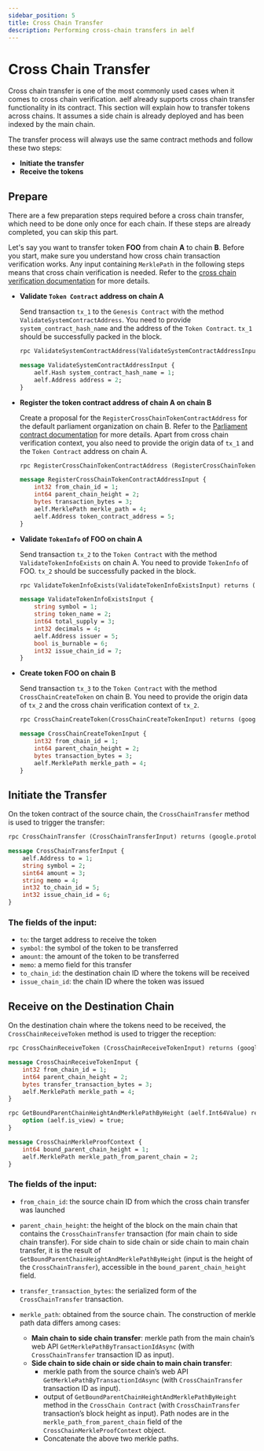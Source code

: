 ```yaml
---
sidebar_position: 5
title: Cross Chain Transfer
description: Performing cross-chain transfers in aelf
---
```



# Cross Chain Transfer

Cross chain transfer is one of the most commonly used cases when it comes to cross chain verification. aelf already supports cross chain transfer functionality in its contract. This section will explain how to transfer tokens across chains. It assumes a side chain is already deployed and has been indexed by the main chain.

The transfer process will always use the same contract methods and follow these two steps:

- **Initiate the transfer**
- **Receive the tokens**

## Prepare

There are a few preparation steps required before a cross chain transfer, which need to be done only once for each chain. If these steps are already completed, you can skip this part.

Let's say you want to transfer token **FOO** from chain **A** to chain **B**. Before you start, make sure you understand how cross chain transaction verification works. Any input containing `MerklePath` in the following steps means that cross chain verification is needed. Refer to the [cross chain verification documentation](/learn/cross-chain/cross-chain-verification/) for more details.

- **Validate `Token Contract` address on chain A**

  Send transaction `tx_1` to the `Genesis Contract` with the method `ValidateSystemContractAddress`. You need to provide `system_contract_hash_name` and the address of the `Token Contract`. `tx_1` should be successfully packed in the block.

  ```protobuf
  rpc ValidateSystemContractAddress(ValidateSystemContractAddressInput) returns (google.protobuf.Empty){}

  message ValidateSystemContractAddressInput {
      aelf.Hash system_contract_hash_name = 1;
      aelf.Address address = 2;
  }
  ```

- **Register the token contract address of chain A on chain B**

  Create a proposal for the `RegisterCrossChainTokenContractAddress` for the default parliament organization on chain B. Refer to the [Parliament contract documentation](/tools/smart-contract-api/parliament-contract/) for more details. Apart from cross chain verification context, you also need to provide the origin data of `tx_1` and the `Token Contract` address on chain A.

  ```protobuf
  rpc RegisterCrossChainTokenContractAddress (RegisterCrossChainTokenContractAddressInput) returns (google.protobuf.Empty) {}

  message RegisterCrossChainTokenContractAddressInput {
      int32 from_chain_id = 1;
      int64 parent_chain_height = 2;
      bytes transaction_bytes = 3;
      aelf.MerklePath merkle_path = 4;
      aelf.Address token_contract_address = 5;
  }
  ```

- **Validate `TokenInfo` of FOO on chain A**

  Send transaction `tx_2` to the `Token Contract` with the method `ValidateTokenInfoExists` on chain A. You need to provide `TokenInfo` of FOO. `tx_2` should be successfully packed in the block.

  ```protobuf
  rpc ValidateTokenInfoExists(ValidateTokenInfoExistsInput) returns (google.protobuf.Empty){}

  message ValidateTokenInfoExistsInput {
      string symbol = 1;
      string token_name = 2;
      int64 total_supply = 3;
      int32 decimals = 4;
      aelf.Address issuer = 5;
      bool is_burnable = 6;
      int32 issue_chain_id = 7;
  }
  ```

- **Create token FOO on chain B**

  Send transaction `tx_3` to the `Token Contract` with the method `CrossChainCreateToken` on chain B. You need to provide the origin data of `tx_2` and the cross chain verification context of `tx_2`.

  ```protobuf
  rpc CrossChainCreateToken(CrossChainCreateTokenInput) returns (google.protobuf.Empty) {}

  message CrossChainCreateTokenInput {
      int32 from_chain_id = 1;
      int64 parent_chain_height = 2;
      bytes transaction_bytes = 3;
      aelf.MerklePath merkle_path = 4;
  }
  ```

## Initiate the Transfer

On the token contract of the source chain, the `CrossChainTransfer` method is used to trigger the transfer:

```protobuf
rpc CrossChainTransfer (CrossChainTransferInput) returns (google.protobuf.Empty) { }

message CrossChainTransferInput {
    aelf.Address to = 1;
    string symbol = 2;
    sint64 amount = 3;
    string memo = 4;
    int32 to_chain_id = 5;
    int32 issue_chain_id = 6;
}
```

### The fields of the input:

- `to`: the target address to receive the token
- `symbol`: the symbol of the token to be transferred
- `amount`: the amount of the token to be transferred
- `memo`: a memo field for this transfer
- `to_chain_id`: the destination chain ID where the tokens will be received
- `issue_chain_id`: the chain ID where the token was issued

## Receive on the Destination Chain

On the destination chain where the tokens need to be received, the `CrossChainReceiveToken` method is used to trigger the reception:

```protobuf
rpc CrossChainReceiveToken (CrossChainReceiveTokenInput) returns (google.protobuf.Empty) { }

message CrossChainReceiveTokenInput {
    int32 from_chain_id = 1;
    int64 parent_chain_height = 2;
    bytes transfer_transaction_bytes = 3;
    aelf.MerklePath merkle_path = 4;
}

rpc GetBoundParentChainHeightAndMerklePathByHeight (aelf.Int64Value) returns (CrossChainMerkleProofContext) {
    option (aelf.is_view) = true;
}

message CrossChainMerkleProofContext {
    int64 bound_parent_chain_height = 1;
    aelf.MerklePath merkle_path_from_parent_chain = 2;
}
```

### The fields of the input:

- `from_chain_id`: the source chain ID from which the cross chain transfer was launched

- `parent_chain_height`: the height of the block on the main chain that contains the `CrossChainTransfer` transaction (for main chain to side chain transfer). For side chain to side chain or side chain to main chain transfer, it is the result of `GetBoundParentChainHeightAndMerklePathByHeight` (input is the height of the `CrossChainTransfer`), accessible in the `bound_parent_chain_height` field.

- `transfer_transaction_bytes`: the serialized form of the `CrossChainTransfer` transaction.

- `merkle_path`: obtained from the source chain. The construction of merkle path data differs among cases:
  - **Main chain to side chain transfer**: merkle path from the main chain’s web API `GetMerklePathByTransactionIdAsync` (with `CrossChainTransfer` transaction ID as input).
  - **Side chain to side chain or side chain to main chain transfer**:
    - merkle path from the source chain’s web API `GetMerklePathByTransactionIdAsync` (with `CrossChainTransfer` transaction ID as input).
    - output of `GetBoundParentChainHeightAndMerklePathByHeight` method in the `CrossChain Contract` (with `CrossChainTransfer` transaction’s block height as input). Path nodes are in the `merkle_path_from_parent_chain` field of the `CrossChainMerkleProofContext` object.
    - Concatenate the above two merkle paths.
